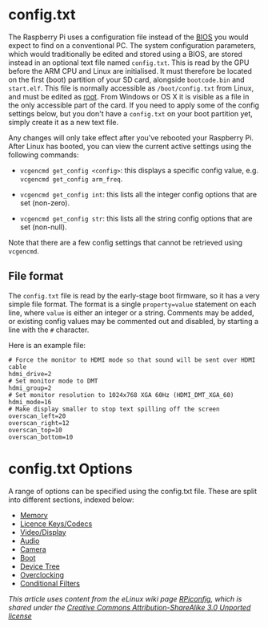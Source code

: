 # config.txt

The Raspberry Pi uses a configuration file instead of the [BIOS](https://en.wikipedia.org/wiki/BIOS) you would expect to find on a conventional PC. The system configuration parameters, which would traditionally be edited and stored using a BIOS, are stored instead in an optional text file named `config.txt`. This is read by the GPU before the ARM CPU and Linux are initialised. It must therefore be located on the first (boot) partition of your SD card, alongside `bootcode.bin` and `start.elf`. This file is normally accessible as `/boot/config.txt` from Linux, and must be edited as [root](../../linux/usage/root.md). From Windows or OS X it is visible as a file in the only accessible part of the card. If you need to apply some of the config settings below, but you don't have a `config.txt` on your boot partition yet, simply create it as a new text file.

Any changes will only take effect after you've rebooted your Raspberry Pi. After Linux has booted, you can view the current active settings using the following commands:

- `vcgencmd get_config <config>`: this displays a specific config value, e.g. `vcgencmd get_config arm_freq`.

- `vcgencmd get_config int`: this lists all the integer config options that are set (non-zero).

- `vcgencmd get_config str`: this lists all the string config options that are set (non-null).

Note that there are a few config settings that cannot be retrieved using `vcgencmd`.

## File format

The `config.txt` file is read by the early-stage boot firmware, so it has a very simple file format. The format is a single `property=value` statement on each line, where `value` is either an integer or a string. Comments may be added, or existing config values may be commented out and disabled, by starting a line with the `#` character.

Here is an example file:

```
# Force the monitor to HDMI mode so that sound will be sent over HDMI cable
hdmi_drive=2
# Set monitor mode to DMT
hdmi_group=2
# Set monitor resolution to 1024x768 XGA 60Hz (HDMI_DMT_XGA_60)
hdmi_mode=16
# Make display smaller to stop text spilling off the screen
overscan_left=20
overscan_right=12
overscan_top=10
overscan_bottom=10
```

# config.txt Options

A range of options can be specified using the config.txt file. These are split into different sections, indexed below:

- [Memory](memory.md)
- [Licence Keys/Codecs](codeclicence.md)
- [Video/Display](video.md)
- [Audio](audio.md)
- [Camera](camera.md)
- [Boot](boot.md)
- [Device Tree](../device-tree.md)
- [Overclocking](overclocking.md)
- [Conditional Filters](conditional.md)



*This article uses content from the eLinux wiki page [RPiconfig](http://elinux.org/RPiconfig), which is shared under the [Creative Commons Attribution-ShareAlike 3.0 Unported license](http://creativecommons.org/licenses/by-sa/3.0/)*
